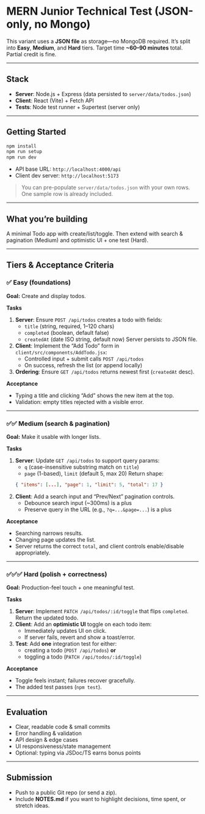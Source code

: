 # MERN Junior Technical Test (JSON-only, no Mongo)

This variant uses a **JSON file** as storage—no MongoDB required. It’s split into **Easy**, **Medium**, and **Hard** tiers. Target time **~60–90 minutes** total. Partial credit is fine.

---

## Stack
- **Server**: Node.js + Express (data persisted to `server/data/todos.json`)
- **Client**: React (Vite) + Fetch API
- **Tests**: Node test runner + Supertest (server only)

---

## Getting Started

```bash
npm install
npm run setup
npm run dev
```
- API base URL: `http://localhost:4000/api`
- Client dev server: `http://localhost:5173`

> You can pre-populate `server/data/todos.json` with your own rows. One sample row is already included.

---

## What you’re building

A minimal Todo app with create/list/toggle. Then extend with search & pagination (Medium) and optimistic UI + one test (Hard).

---

## Tiers & Acceptance Criteria

### ✅ Easy (foundations)
**Goal:** Create and display todos.

**Tasks**
1. **Server**: Ensure `POST /api/todos` creates a todo with fields:
   - `title` (string, required, 1–120 chars)
   - `completed` (boolean, default false)
   - `createdAt` (date ISO string, default now)
   Server persists to JSON file.
2. **Client**: Implement the “Add Todo” form in `client/src/components/AddTodo.jsx`:
   - Controlled input + submit calls `POST /api/todos`
   - On success, refresh the list (or append locally)
3. **Ordering**: Ensure `GET /api/todos` returns newest first (`createdAt` desc).

**Acceptance**
- Typing a title and clicking “Add” shows the new item at the top.
- Validation: empty titles rejected with a visible error.

---

### ✅✅ Medium (search & pagination)
**Goal:** Make it usable with longer lists.

**Tasks**
1. **Server**: Update `GET /api/todos` to support query params:
   - `q` (case-insensitive substring match on `title`)
   - `page` (1-based), `limit` (default 5, max 20)
   Return shape:
   ```json
   { "items": [...], "page": 1, "limit": 5, "total": 17 }
   ```
2. **Client**: Add a search input and “Prev/Next” pagination controls.
   - Debounce search input (~300ms) is a plus
   - Preserve query in the URL (e.g., `?q=...&page=...`) is a plus

**Acceptance**
- Searching narrows results.
- Changing page updates the list.
- Server returns the correct `total`, and client controls enable/disable appropriately.

---

### ✅✅✅ Hard (polish + correctness)
**Goal:** Production-feel touch + one meaningful test.

**Tasks**
1. **Server**: Implement `PATCH /api/todos/:id/toggle` that flips `completed`. Return the updated todo.
2. **Client**: Add an **optimistic UI** toggle on each todo item:
   - Immediately updates UI on click.
   - If server fails, revert and show a toast/error.
3. **Test**: Add **one** integration test for either:
   - creating a todo (`POST /api/todos`) **or**
   - toggling a todo (`PATCH /api/todos/:id/toggle`)

**Acceptance**
- Toggle feels instant; failures recover gracefully.
- The added test passes (`npm test`).

---

## Evaluation
- Clear, readable code & small commits
- Error handling & validation
- API design & edge cases
- UI responsiveness/state management
- Optional: typing via JSDoc/TS earns bonus points

---

## Submission
- Push to a public Git repo (or send a zip).
- Include **NOTES.md** if you want to highlight decisions, time spent, or stretch ideas.
